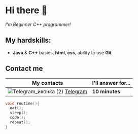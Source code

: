 # Hi there 👋

*I'm Beginner С++ programmer!*

## My hardskills:
* **Java** & **C++** basics, **html**, **css**, ability to use **Git**
## Contact me
|My contacts|I'll answer for...|
|--------------|--------------|
|![Telegram_иконка (2)](https://github.com/user-attachments/assets/9dc9eec1-33c4-4680-80b6-9c4a8f87a9af) [Telegram](https://t.me/mrdan1kk)|**10 minutes**|
 

```C++
void routine(){
  eat();
  sleep();
  code();
  repeat();
}
```



